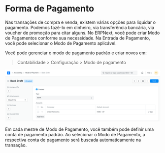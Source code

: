 # Forma de Pagamento


Nas transações de compra e venda, existem várias opções para liquidar o pagamento. Podemos fazê-lo em dinheiro, via transferência bancária, via voucher de promoção para citar alguns. No ERPNext, você pode criar Modo de Pagamentos conforme sua necessidade. Na Entrada de Pagamento, você pode selecionar o Modo de Pagamento aplicável.


Você pode gerenciar o modo de pagamento padrão e criar novos em:



> 
> Contabilidade > Configuração > Modo de pagamento
> 
> 
> 


![reorder level](/files/mode-of-payments.png)


Em cada mestre de Modo de Pagamento, você também pode definir uma conta de pagamento padrão. Ao selecionar o Modo de Pagamento, a respectiva conta de pagamento será buscada automaticamente na transação.

